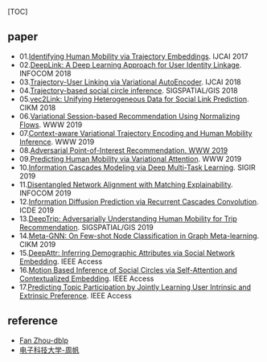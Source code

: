 [TOC]

## paper

- 01.[Identifying Human Mobility via Trajectory Embeddings](https://www.ijcai.org/proceedings/2017/234). IJCAI 2017
- 02.[DeepLink: A Deep Learning Approach for User Identity Linkage](https://ieeexplore.ieee.org/document/8486231). INFOCOM 2018
- 03.[Trajectory-User Linking via Variational AutoEncoder](https://www.ijcai.org/proceedings/2018/446). IJCAI 2018
- 04.[Trajectory-based social circle inference](https://dl.acm.org/doi/10.1145/3274895.3274908). SIGSPATIAL/GIS 2018
- 05.[vec2Link: Unifying Heterogeneous Data for Social Link Prediction](https://dl.acm.org/doi/10.1145/3269206.3269244). CIKM 2018
- 06.[Variational Session-based Recommendation Using Normalizing Flows](https://dl.acm.org/doi/10.1145/3308558.3313615). WWW 2019
- 07.[Context-aware Variational Trajectory Encoding and Human Mobility Inference](https://dl.acm.org/doi/10.1145/3308558.3313608). WWW 2019
- 08.[Adversarial Point-of-Interest Recommendation. WWW 2019](https://dl.acm.org/doi/10.1145/3308558.3313609)
- 09.[Predicting Human Mobility via Variational Attention](https://dl.acm.org/doi/10.1145/3308558.3313610). WWW 2019
- 10.[Information Cascades Modeling via Deep Multi-Task Learning](https://dl.acm.org/doi/10.1145/3331184.3331288). SIGIR 2019
- 11.[Disentangled Network Alignment with Matching Explainability](https://ieeexplore.ieee.org/document/8737411). INFOCOM 2019
- 12.[Information Diffusion Prediction via Recurrent Cascades Convolution](https://ieeexplore.ieee.org/document/8731564). ICDE 2019
- 13.[DeepTrip: Adversarially Understanding Human Mobility for Trip Recommendation](https://dl.acm.org/doi/10.1145/3347146.3359088). SIGSPATIAL/GIS 2019
- 14.[Meta-GNN: On Few-shot Node Classification in Graph Meta-learning](https://dl.acm.org/doi/10.1145/3357384.3358106). CIKM 2019
- 15.[DeepAttr: Inferring Demographic Attributes via Social Network Embedding](https://ieeexplore.ieee.org/document/8835029). IEEE Access
- 16.[Motion Based Inference of Social Circles via Self-Attention and Contextualized Embedding](https://ieeexplore.ieee.org/document/8709700). IEEE Access
- 17.[Predicting Topic Participation by Jointly Learning User Intrinsic and Extrinsic Preference](https://ieeexplore.ieee.org/document/8600327). IEEE Access







## reference

- [Fan Zhou-dblp](https://dblp.uni-trier.de/pers/hd/z/Zhou_0002:Fan)
- [电子科技大学-周帆](http://www.is.uestc.edu.cn/teachers.do?id=1121)